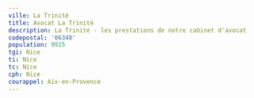 ```yaml
---
ville: La Trinité
title: Avocat La Trinité
description: La Trinité - les prestations de notre cabinet d'avocat
codepostal: '06340'
population: 9925
tgi: Nice
ti: Nice
tc: Nice
cph: Nice
courappel: Aix-en-Provence
---
```


